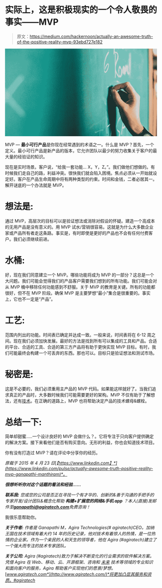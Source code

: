 # 实际上，这是积极现实的一个令人敬畏的事实——MVP

> 原文：<https://medium.com/hackernoon/actually-an-awesome-truth-of-the-positive-reality-mvp-93ebd727e182>

![](img/903d243df33b450513127e39900180cb.png)

MVP — **最小可行产品**是你现在经常遇到的术语之一。什么是 MVP？首先，一个定义。最小可行产品是新产品的版本，它允许团队以最少的努力收集关于客户的最大量的经验证的知识。

现在是实时场景。客户说，“给我一套功能… X，Y，Z。”。我们做他们想做的。有时候我们走自己的路，利益冲突。很快我们就会陷入困境。焦点必须从一开始就设定好。客户在产品生命周期中将有两种类型的约束。时间和金钱，二者必居其一。解开谜底的一个办法就是 MVP。

# 想法是:

通过 MVP，高层次的目标可以是验证想法或消除对假设的怀疑。建造一个高成本的无用产品是没有意义的。用 MVP 试水/营销很容易。这就是为什么大多数企业家或产品所有者走这条路。事实是，有时即使是更好的产品也不会有任何付费客户。我们必须继续前进。

# 水桶:

好，现在我们同意建立一个 MVP。哪些功能将成为 MVP 的一部分？这总是一个大问题。我们可能会觉得我们的产品客户需要我们想到的所有功能。我们可能会对从 MVP 桶中移除任何功能感到不舒服。关于 MVP 的教育是关键。所有的功能都很好，但不在 MVP 阶段。确保 MVP 是主要梦想“最小”集合是很重要的。事实上，它也不一定是“产品”。

# 工艺:

范围内列出的功能。时间表已确定并达成一致。一般来说，时间表将在 6-12 周之间。现在我们必须加快发展。最好的方法是找到所有可以集成的工具和产品。合适的平台、合适的工具、合适的第三方产品将有助于更快实现 MVP 目标。有时，我们可能最终会构建一个可丢弃的东西。那也可以。目标只是验证想法和测试市场。

# 秘密是:

这是不必要的，我们必须重用主产品的 MVP 代码。如果能这样就好了。当我们追求真正的产品时，大多数时候我们可能需要更好的架构。MVP 不仅有助于了解想法，还有[技术](https://hackernoon.com/tagged/technology)。在正确的道路上，MVP 也将帮助决定产品的技术螺母&螺栓。

# 总结一下:

简单却甜蜜…..一个设计良好的 MVP 会做什么？。它将专注于只向客户提供确定的解决方案。接下来看他们是否有购买意向。无形的利益，你也会知道技术项目。

你有没有打造过 MVP？请在评论中分享你的经历。

*原载于 2015 年 4 月 23 日*[*【https://www.linkedin.com】*](https://www.linkedin.com/pulse/actually-awesome-truth-positive-reality-mvp-ganapathi-manthiram)*。*

***很想听听你对这个话题的看法和经验……***

***联系我:*** *您或您的公司是否正在寻找一个有才华的、创新的&善于沟通的手把手的专家开发/设计团队&概念化帮助* ***构建+扩展您的网络&手机 app*** *？本人(直接)发邮件至****ganapathi@agiratech.com****免费咨询！*

我很乐意帮助你。

***关于作者:*** *作者是 Ganapathi M，Agira Technologies(# agiratech)CEO。加纳王国在技术领域有着大约 14 年的历史记录，他对技术有着惊人的热情，是一位热情的企业家。作为一个亲民的人和天生的领导者，他在 Agira (#agiratech)建立了一个强大而专注的技术专家团队。*

***关于公司:*** *Agira (#agiratech)致力于解决不断变化的行业需求的软件解决方案。凭借 Agira 在 Web、移动、云、开源框架、咨询和* [*未来*](https://hackernoon.com/tagged/future) *技术等领域的专业知识和面向客户的服务，Agira 帮助客户实现他们的愿景/梦想。*[*www.agiratech.com*](http://www.agiratech.com/)*将更加凸显其服务和资质。#agiratech*